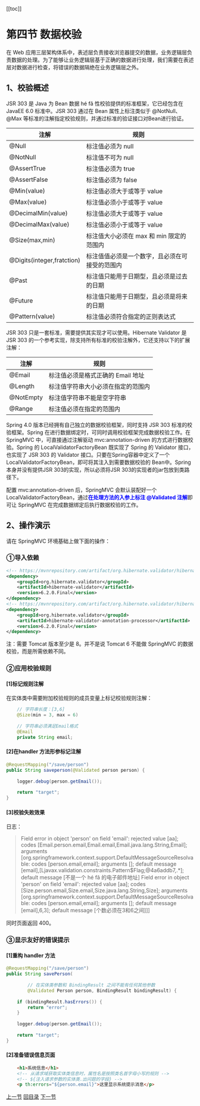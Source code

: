 [[toc]]

# 第四节 数据校验

在 Web 应用三层架构体系中，表述层负责接收浏览器提交的数据，业务逻辑层负责数据的处理。为了能够让业务逻辑层基于正确的数据进行处理，我们需要在表述层对数据进行检查，将错误的数据隔绝在业务逻辑层之外。



## 1、校验概述

JSR 303 是 Java 为 Bean 数据 hé fǎ 性校验提供的标准框架，它已经包含在 JavaEE 6.0 标准中。JSR 303 通过在 Bean 属性上标注类似于 @NotNull、@Max 等标准的注解指定校验规则，并通过标准的验证接口对Bean进行验证。



| 注解                       | 规则                                           |
| -------------------------- | ---------------------------------------------- |
| @Null                      | 标注值必须为 null                              |
| @NotNull                   | 标注值不可为 null                              |
| @AssertTrue                | 标注值必须为 true                              |
| @AssertFalse               | 标注值必须为 false                             |
| @Min(value)                | 标注值必须大于或等于 value                     |
| @Max(value)                | 标注值必须小于或等于 value                     |
| @DecimalMin(value)         | 标注值必须大于或等于 value                     |
| @DecimalMax(value)         | 标注值必须小于或等于 value                     |
| @Size(max,min)             | 标注值大小必须在 max 和 min 限定的范围内       |
| @Digits(integer,fratction) | 标注值值必须是一个数字，且必须在可接受的范围内 |
| @Past                      | 标注值只能用于日期型，且必须是过去的日期       |
| @Future                    | 标注值只能用于日期型，且必须是将来的日期       |
| @Pattern(value)            | 标注值必须符合指定的正则表达式                 |



JSR 303 只是一套标准，需要提供其实现才可以使用。Hibernate Validator 是 JSR 303 的一个参考实现，除支持所有标准的校验注解外，它还支持以下的扩展注解：

| 注解      | 规则                               |
| --------- | ---------------------------------- |
| @Email    | 标注值必须是格式正确的 Email 地址  |
| @Length   | 标注值字符串大小必须在指定的范围内 |
| @NotEmpty | 标注值字符串不能是空字符串         |
| @Range    | 标注值必须在指定的范围内           |



Spring 4.0 版本已经拥有自己独立的数据校验框架，同时支持 JSR 303 标准的校验框架。Spring 在进行数据绑定时，可同时调用校验框架完成数据校验工作。在SpringMVC 中，可直接通过注解驱动 mvc:annotation-driven 的方式进行数据校验。Spring 的 LocalValidatorFactoryBean 既实现了 Spring 的 Validator 接口，也实现了 JSR 303 的 Validator 接口。只要在Spring容器中定义了一个LocalValidatorFactoryBean，即可将其注入到需要数据校验的 Bean中。Spring本身并没有提供JSR 303的实现，所以必须将JSR 303的实现者的jar包放到类路径下。



配置 mvc:annotation-driven 后，SpringMVC 会默认装配好一个 LocalValidatorFactoryBean，通过<span style="color:blue;font-weight:bold;">在处理方法的入参上标注 @Validated 注解</span>即可让 SpringMVC 在完成数据绑定后执行数据校验的工作。



## 2、操作演示

请在 SpringMVC 环境基础上做下面的操作：



### ①导入依赖

```xml
<!-- https://mvnrepository.com/artifact/org.hibernate.validator/hibernate-validator -->
<dependency>
    <groupId>org.hibernate.validator</groupId>
    <artifactId>hibernate-validator</artifactId>
    <version>6.2.0.Final</version>
</dependency>
<!-- https://mvnrepository.com/artifact/org.hibernate.validator/hibernate-validator-annotation-processor -->
<dependency>
    <groupId>org.hibernate.validator</groupId>
    <artifactId>hibernate-validator-annotation-processor</artifactId>
    <version>6.2.0.Final</version>
</dependency>
```

注：需要 Tomcat 版本至少是 8。并不是说 Tomcat 6 不能做 SpringMVC 的数据校验，而是所需依赖不同。



### ②应用校验规则

#### [1]标记规则注解

在实体类中需要附加校验规则的成员变量上标记校验规则注解：

```java
    // 字符串长度：[3,6]
    @Size(min = 3, max = 6)
    
    // 字符串必须满足Email格式
    @Email
    private String email;
```



#### [2]在handler 方法形参标记注解

```java
@RequestMapping("/save/person")
public String saveperson(@Validated person person) {
 
    logger.debug(person.getEmail());
 
    return "target";
}
```



#### [3]校验失败效果

日志：

> Field error in object 'person' on field 'email': rejected value [aa]; codes [Email.person.email,Email.email,Email.java.lang.String,Email]; arguments [org.springframework.context.support.DefaultMessageSourceResolvable: codes [person.email,email]; arguments []; default message [email],[Ljavax.validation.constraints.Pattern$Flag;@4a6addb7,.*]; default message [不是一个 hé fǎ 的电子邮件地址]
> Field error in object 'person' on field 'email': rejected value [aa]; codes [Size.person.email,Size.email,Size.java.lang.String,Size]; arguments [org.springframework.context.support.DefaultMessageSourceResolvable: codes [person.email,email]; arguments []; default message [email],6,3]; default message [个数必须在3和6之间]]]

同时页面返回 400。



### ③显示友好的错误提示

#### [1]重构 handler 方法

```java
@RequestMapping("/save/person")
public String savePerson(
         
        // 在实体类参数和 BindingResult 之间不能有任何其他参数
        @Validated Person person, BindingResult bindingResult) {
 
    if (bindingResult.hasErrors()) {
        return "error";
    }
     
    logger.debug(person.getEmail());
 
    return "target";
}
```



#### [2]准备错误信息页面

```html
    <h1>系统信息</h1>
    <!-- 从请求域获取实体类信息时，属性名是按照类名首字母小写的规则 -->
    <!-- ${注入请求参数的实体类.出问题的字段} -->
    <p th:errors="${person.email}">这里显示系统提示消息</p>
```



[上一节](verse03.html) [回目录](index.html) [下一节](verse05.html)